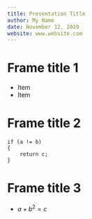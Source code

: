 ```yaml
---
title: Presentation Title
author: My Name
date: November 12, 2019
website: www.website.com
---
```


# Frame title 1

- Item
- Item

# Frame title 2

```
if (a != b) 
{
	return c;
}
```

# Frame title 3

- $a + b^2 = c$



